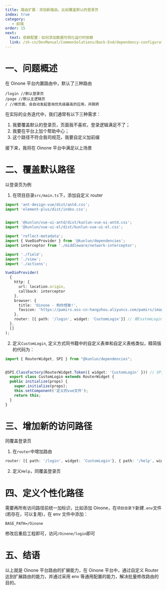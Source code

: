 ```yaml
---
title: 路由扩展：添加新路由，比如覆盖默认的登录页
index: true
category:
   - 前端
order: 15
next:
  text: 依赖配置：如何添加数据可视化运行时依赖
  link: /zh-cn/DevManual/CommonSolutions/Back-End/dependency-configuration-how-to-add-data-visualization-dependencies.md
---
```

# 一、问题概述
在 Oinone 平台内置路由中，默认了三种路由

```plain
/login //默认登录页
/page //默认主逻辑页
/ //根页面，会自动发起查询优先级最高的应用，并跳转
```

在实际的业务迭代中，我们通常有以下三种需求：

1. 我要覆盖默认的登录页，页面我不喜欢，登录逻辑满足不了；
2. 我要在平台上加个帮助中心；
3. 这个路径不符合我司规范，我要自定义加前缀

接下来，我将在 Oinone 平台中满足以上场景

# 二、覆盖默认路径
以登录页为例

1. 在项目目录`src/main.ts`下，添加自定义 router

```typescript
import 'ant-design-vue/dist/antd.css';
import 'element-plus/dist/index.css';


import '@kunlun/vue-ui-antd/dist/kunlun-vue-ui-antd.css';
import '@kunlun/vue-ui-el/dist/kunlun-vue-ui-el.css';

import 'reflect-metadata';
import { VueOioProvider } from '@kunlun/dependencies';
import interceptor from './middleware/network-interceptor';

import './field';
import './view';
import './actions';

VueOioProvider(
  {
    http: {
      url: location.origin,
      callback: interceptor
    },
    browser: {
      title: 'Oinone - 构你想象!',
      favicon: 'https://pamirs.oss-cn-hangzhou.aliyuncs.com/pamirs/image/default_favicon.ico&#039;
    },
    router: [{ path: '/login', widget: 'CustomLogin'}] // 用CustomLogin覆盖默认登录页
  },
  []
);
```

2. 定义`CustomLogin`, 定义方式同书籍中的自定义表单和自定义表格类似，精简版的代码为：

```typescript
import { RouterWidget, SPI } from "@kunlun/dependencies";


@SPI.ClassFactory(RouterWidget.Token({ widget: 'CustomLogin' })) // SPI注册，router得widget和此处的widgetshi对应的
  export class CustomLogin extends RouterWidget {
  public initialize(props) {
    super.initialize(props);
    this.setComponent('定义的vue文件');
    return this;
  }
}
```

# 三、增加新的访问路径
同覆盖登录页

1. 在`router`中增加路由

```typescript
router: [{ path: '/login', widget: 'CustomLogin'}, { path: '/help', widget: 'Help'}]
```

2. 定义`Help`，同覆盖登录页

# 四、定义个性化路径
需要再所有访问路径前统一加标识，比如添加 Oinone，在`项目目录下`新建`.env`文件(若存在，可以复用)，在 env 文件中添加：

```plain
BASE_PATH=/Oinone
```

修改后重启工程即可，访问`/Oinone/login`即可

# 五、结语
以上就是 Oinone 平台路由的扩展能力，在 Oinone 平台中，通过自定义 Router 达到扩展路由的能力，并通过采用 env 等通用配置的能力，解决批量修改路由的目的。

